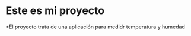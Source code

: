 # Este  es  mi proyecto
*El  proyecto  trata  de una  aplicación  para medidr temperatura  y  humedad
